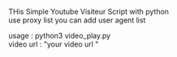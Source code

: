 
<!---
fsoftcode/fsoftcode is a ✨ special ✨ repository because its `README.md` (this file) appears on your GitHub profile.
You can click the Preview link to take a look at your changes.
this is simple python script for add views on youtube
--->

THis Simple Youtube Visiteur Script with python  
use proxy list
you can add  user agent list 


usage : python3 video_play.py </br>
  video url : "your video url "
